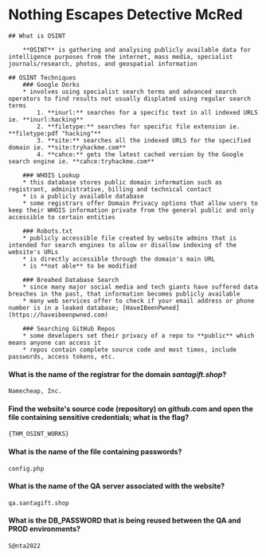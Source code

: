 # Nothing Escapes Detective McRed

    ## What is OSINT

        **OSINT** is gathering and analysing publicly available data for intelligence purposes from the internet, mass media, specialist journals/research, photos, and geospatial information

    ## OSINT Techniques
        ### Google Dorks
        * involves using specialist search terms and advanced search operators to find results not usually displated using regular search terms
            1. **inurl:** searches for a specific text in all indexed URLS ie. **inurl:hacking**
            2. **filetype:** searches for specific file extension ie. **filetype:pdf "hacking"**
            3. **site:** searches all the indexed URLS for the specified domain ie. **site:tryhackme.com**
            4. **cahce:** gets the latest cached version by the Google search engine ie. **cahce:tryhackme.com**

        ### WHOIS Lookup
        * this database stores public domain information such as registrant, administrative, billing and technical contact
        * is a publicly available database
        * some registrars offer Domain Privacy options that allow users to keep their WHOIS information private from the general public and only accessible to certain entities

        ### Robots.txt
        * publicly accessible file created by website admins that is intended for search engines to allow or disallow indexing of the website's URLs
        * is directly accessible through the domain's main URL
        * is **not able** to be modified

        ### Breahed Database Search
        * since many major social media and tech giants have suffered data breaches in the past, that information becomes publicly available
        * many web services offer to check if your email address or phone number is in a leaked database; [HaveIBeenPwned](https://haveibeenpwned.com)

        ### Searching GitHub Repos
        * some developers set their privacy of a repo to **public** which means anyone can access it
        * repos contain complete source code and most times, include passwords, access tokens, etc.

#### What is the name of the registrar for the domain *santagift.shop*?
```
Namecheap, Inc.
```

#### Find the website's source code (repository) on github.com and open the file containing sensitive credentials; what is the flag?
```
{THM_OSINT_WORKS}
```

#### What is the name of the file containing passwords?
```
config.php
```

#### What is the name of the QA server associated with the website?
```
qa.santagift.shop
```

#### What is the DB\_PASSWORD that is being reused between the QA and PROD environments?
```
S@nta2022
```


